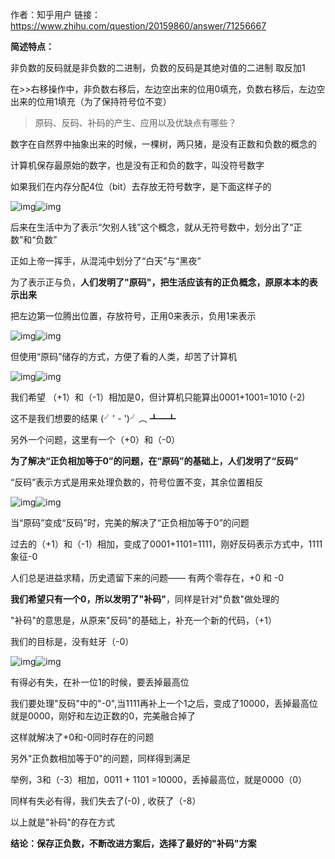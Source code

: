 作者：知乎用户
链接：https://www.zhihu.com/question/20159860/answer/71256667

**简述特点：**

非负数的反码就是非负数的二进制，负数的反码是其绝对值的二进制 取反加1

在>>右移操作中，非负数右移后，左边空出来的位用0填充，负数右移后，左边空出来的位用1填充（为了保持符号位不变）




> 原码、反码、补码的产生、应用以及优缺点有哪些？



数字在自然界中抽象出来的时候，一棵树，两只猪，是没有正数和负数的概念的

计算机保存最原始的数字，也是没有正和负的数字，叫没符号数字

如果我们在内存分配4位（bit）去存放无符号数字，是下面这样子的

![img](https://pic4.zhimg.com/50/8973a6c2bc54026ff2761b71ae1ef827_hd.jpg)![img](https://pic4.zhimg.com/80/8973a6c2bc54026ff2761b71ae1ef827_720w.jpg)



后来在生活中为了表示“欠别人钱”这个概念，就从无符号数中，划分出了“正数”和“负数”

正如上帝一挥手，从混沌中划分了“白天”与“黑夜”

为了表示正与负，**人们发明了"原码"，把生活应该有的正负概念，原原本本的表示出来**

把左边第一位腾出位置，存放符号，正用0来表示，负用1来表示

![img](https://pic1.zhimg.com/50/596846625e45f9727da1defbbff22317_hd.jpg)![img](https://pic1.zhimg.com/80/596846625e45f9727da1defbbff22317_720w.jpg)



但使用“原码”储存的方式，方便了看的人类，却苦了计算机

![img](https://pic3.zhimg.com/50/7cec066778fbb42aa57598d64336f8b8_hd.jpg)![img](https://pic3.zhimg.com/80/7cec066778fbb42aa57598d64336f8b8_720w.jpg)



我们希望 （+1）和（-1）相加是0，但计算机只能算出0001+1001=1010 (-2)

这不是我们想要的结果 (╯' - ')╯︵ ┻━┻

另外一个问题，这里有一个（+0）和（-0）

**为了解决“正负相加等于0”的问题，在“原码”的基础上，人们发明了“反码”**

“反码”表示方式是用来处理负数的，符号位置不变，其余位置相反

![img](https://pic3.zhimg.com/50/891e6b746e9ef18adafc1f478c570326_hd.jpg)![img](https://pic3.zhimg.com/80/891e6b746e9ef18adafc1f478c570326_720w.jpg)



当“原码”变成“反码”时，完美的解决了“正负相加等于0”的问题

过去的（+1）和（-1）相加，变成了0001+1101=1111，刚好反码表示方式中，1111象征-0

人们总是进益求精，历史遗留下来的问题——  有两个零存在，+0 和 -0

**我们希望只有一个0，所以发明了"补码"**，同样是针对"负数"做处理的

"补码"的意思是，从原来"反码"的基础上，补充一个新的代码，（+1）

我们的目标是，没有蛀牙（-0）

![img](https://pic4.zhimg.com/50/d3617d2ceb02f6129c9b41361804cbe2_hd.jpg)![img](https://pic4.zhimg.com/80/d3617d2ceb02f6129c9b41361804cbe2_720w.jpg)

有得必有失，在补一位1的时候，要丢掉最高位

我们要处理"反码"中的"-0",当1111再补上一个1之后，变成了10000，丢掉最高位就是0000，刚好和左边正数的0，完美融合掉了

这样就解决了+0和-0同时存在的问题

另外"正负数相加等于0"的问题，同样得到满足

举例，3和（-3）相加，0011 + 1101 =10000，丢掉最高位，就是0000（0）

同样有失必有得，我们失去了(-0) , 收获了（-8）

以上就是"补码"的存在方式

**结论：保存正负数，不断改进方案后，选择了最好的"补码"方案**